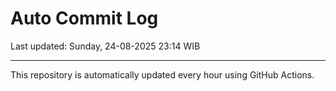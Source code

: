 # Auto Commit Log

Last updated: Sunday, 24-08-2025 23:14 WIB

---

This repository is automatically updated every hour using GitHub Actions.
